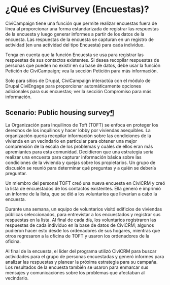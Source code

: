 ¿Qué es CiviSurvey (Encuestas)?
===============================

CiviCampaign tiene una función que permite realizar encuestas fuera de línea al proporcionar una forma estandarizada de registrar las respuestas de la encuesta y luego generar informes a partir de los datos de la encuesta. Las respuestas de 
la encuesta se capturan en un registro de actividad (en una actividad del tipo Encuesta) para cada individuo.

Tenga en cuenta que la función Encuesta se usa para registrar las respuestas de sus contactos existentes. Si desea recopilar respuestas de personas que pueden no existir en su base de datos, debe usar la función Petición de CiviCampaign; vea 
la sección Petición para más información.

Solo para sitios de Drupal, CiviCampaign interactúa con el módulo de Drupal CiviEngage para proporcionar automáticamente opciones adicionales para sus encuestas; ver la sección Compromiso para más información.


Scenario: Public housing survey[¶](https://docs.civicrm.org/user/es/latest/survey/what-is-civisurvey/#scenario-public-housing-survey)
-------------------------------------------------------------------------------------------------------------------------------------

La Organización para Inquilinos de Toft (TOFT) se enfoca en proteger los derechos de los inquilinos y hacer lobby por viviendas asequibles. La organización quería recopilar información sobre las condiciones de la vivienda en un vecindario en 
particular para obtener una mejor comprensión de la escala de los problemas y cuáles de ellos eran más apremiantes para esta comunidad. Decidieron que una estrategia sería realizar una encuesta para capturar información básica sobre las 
condiciones de la vivienda y quejas sobre los propietarios. Un grupo de discusión se reunió para determinar qué preguntas y a quién se debería preguntar.

Un miembro del personal TOFT creó una nueva encuesta en CiviCRM y creó la lista de encuestados de los contactos existentes. Ella generó e imprimió un informe de la lista, que se dió a los voluntarios que llevarían a cabo la encuesta.

Durante una semana, un equipo de voluntarios visitó edificios de viviendas públicas seleccionados, para entrevistar a los encuestados y registrar sus respuestas en la lista. Al final de cada día, los voluntarios registraron las respuestas de 
cada individuo en la base de datos de CiviCRM; algunos pudieron hacer esto desde los ordenadores de sus hogares, mientras que otros regresaron a la oficina de TOFT y usaron los ordenadores de la oficina.

Al final de la encuesta, el líder del programa utilizó CiviCRM para buscar actividades para el grupo de personas encuestadas y generó informes para analizar las respuestas y planear la próxima estrategia para su campaña. Los resultados de la 
encuesta también se usaron para enmarcar sus mensajes y comunicaciones sobre los problemas que afectaban al vecindario.